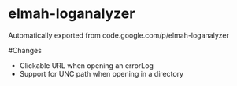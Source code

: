 # elmah-loganalyzer
Automatically exported from code.google.com/p/elmah-loganalyzer


#Changes

 - Clickable URL when opening an errorLog
 - Support for UNC path when opening in a directory